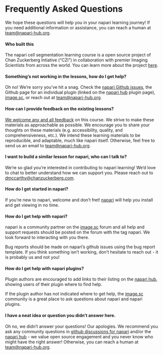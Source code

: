 # Frequently Asked Questions

We hope these questions will help you in your napari learning journey! If you need additional information or assistance, you can reach a human at team@napari-hub.org.

#### Who built this
The napari cell segmentation learning course is a open source project of Chan Zuckerberg Intiative (“CZI”) in collaboration with premier Imaging Scientists from across the world. You can learn more about the project [here](https://chanzuckerberg.github.io/napari-segmentation-workshop/preface/whomadethis.html).

#### Something’s not working in the lessons, how do I get help?
Oh no! We’re sorry you’ve hit a snag. Check the [napari Github issues](https://github.com/napari/napari/issues), the Github page for an individual plugin (linked on the [napari hub](https://www.napari-hub.org/) plugin page), [image.sc](https://forum.image.sc/tag/napari), or reach out at team@napari-hub.org.
 
#### How can I provide feedback on the existing lessons?
[We welcome any and all feedback](https://github.com/chanzuckerberg/napari-segmentation-workshop/issues) on this course. We strive to make these materials as approachable as possible. We encourage you to share your thoughts on these materials (e.g. accessibility, quality, and comprehensiveness, etc.). We intend these learning materials to be reproducible, and adaptable, much like napari itself. Otherwise, feel free to send us an email to team@napari-hub.org.
 
#### I want to build a similar lesson for napari, who can I talk to?
We’re so glad you’re interested in contributing to napari learning! We’d love to chat to better understand how we can support you. Please reach out to dmccarthy@chanzuckerberg.com. 
 
#### How do I get started in napari?
If you’re new to napari, welcome and don’t fret! [napari](www.napari.org) will help you install and get viewing in no time. 
 
#### How do I get help with napari?
napari is a community partner on the [image.sc](image.sc) forum and all help and support requests should be posted on the forum with the tag napari. We look forward to interacting with you there.

Bug reports should be made on napari’s github issues using the bug report template. If you think something isn’t working, don’t hesitate to reach out - it is probably us and not you!
 
#### How do I get help with napari plugins?
Plugin authors are encouraged to add links to their listing on the [napari hub](napari-hub.org), showing users of their plugin where to find help.

If the plugin author has not indicated where to get help, the [image.sc](image.sc) community is a great place to ask questions about napari and napari plugins.
 
#### I have a neat idea or question you didn’t answer here.
Oh no, we didn’t answer your questions! Our apologies. We recommend you ask any community questions in [github discussions for napari](https://github.com/napari/napari/discussions) and/or the [napari hub](https://github.com/chanzuckerberg/napari-hub/discussions) - we value open source engagement and you never know who might have the right answer! Otherwise, you can reach a human at team@napari-hub.org.
